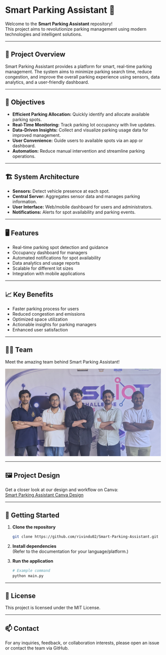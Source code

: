 # Smart Parking Assistant 🚗

Welcome to the **Smart Parking Assistant** repository!  
This project aims to revolutionize parking management using modern technologies and intelligent solutions.

---

## 🌟 Project Overview

Smart Parking Assistant provides a platform for smart, real-time parking management. The system aims to minimize parking search time, reduce congestion, and improve the overall parking experience using sensors, data analytics, and a user-friendly dashboard.

---

## 🎯 Objectives

- **Efficient Parking Allocation:** Quickly identify and allocate available parking spots.
- **Real-Time Monitoring:** Track parking lot occupancy with live updates.
- **Data-Driven Insights:** Collect and visualize parking usage data for improved management.
- **User Convenience:** Guide users to available spots via an app or dashboard.
- **Automation:** Reduce manual intervention and streamline parking operations.

---

## 🏗️ System Architecture

- **Sensors:** Detect vehicle presence at each spot.
- **Central Server:** Aggregates sensor data and manages parking information.
- **User Interface:** Web/mobile dashboard for users and administrators.
- **Notifications:** Alerts for spot availability and parking events.

---

## 🖥️ Features

- Real-time parking spot detection and guidance
- Occupancy dashboard for managers
- Automated notifications for spot availability
- Data analytics and usage reports
- Scalable for different lot sizes
- Integration with mobile applications

---

## 📈 Key Benefits

- Faster parking process for users
- Reduced congestion and emissions
- Optimized space utilization
- Actionable insights for parking managers
- Enhanced user satisfaction

---

## 👨‍💻 Team

Meet the amazing team behind Smart Parking Assistant!

![Our Team](team.jpg)

---

## 🖼️ Project Design

Get a closer look at our design and workflow on Canva:  
[Smart Parking Assistant Canva Design](https://www.canva.com/design/DAGibMjpzD4/lB4wss8P-o7cLHdYibcBrw/edit?utm_content=DAGibMjpzD4&utm_campaign=designshare&utm_medium=link2&utm_source=sharebutton)

---

## 🚀 Getting Started

1. **Clone the repository**
   ```bash
   git clone https://github.com/rivindu02/Smart-Parking-Assistant.git
   ```
2. **Install dependencies**  
   (Refer to the documentation for your language/platform.)

3. **Run the application**
   ```bash
   # Example command
   python main.py
   ```

---

## 📝 License

This project is licensed under the MIT License.

---

## 📫 Contact

For any inquiries, feedback, or collaboration interests, please open an issue or contact the team via GitHub.
